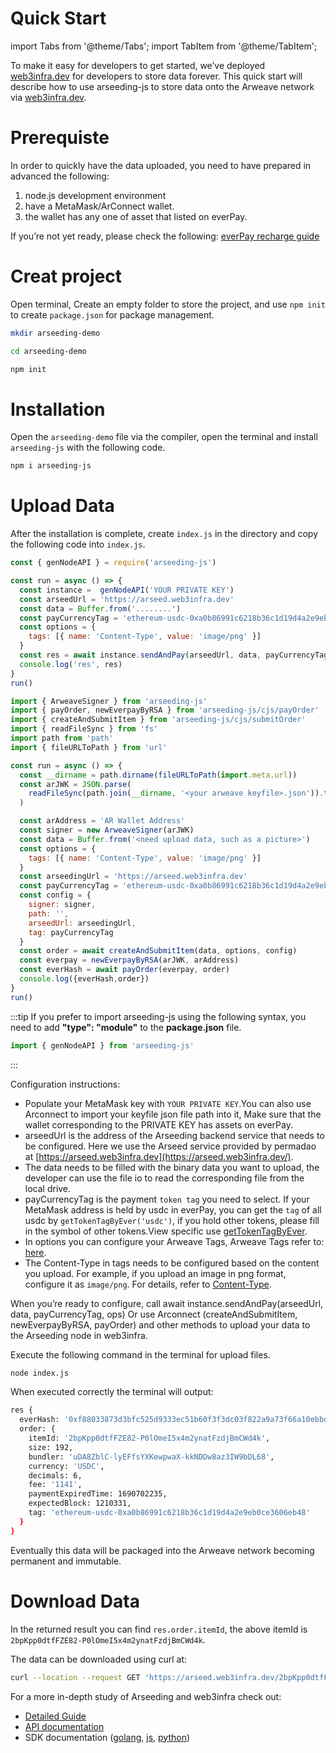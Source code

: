 # Quick Start

import Tabs from '@theme/Tabs';
import TabItem from '@theme/TabItem';

To make it easy for developers to get started, we’ve deployed [web3infra.dev](http://web3infra.dev/) for developers to store data forever. This quick start will describe how to use arseeding-js to store data onto the Arweave network via [web3infra.dev](http://web3infra.dev/).

# Prerequiste

In order to quickly have the data uploaded, you need to have prepared in advanced the following:

1. node.js development environment
2. have a MetaMask/ArConnect wallet.
3. the wallet has any one of asset that listed on everPay.

If you’re not yet ready, please check the following: [everPay recharge guide](../other/2.getAR.md#everpay)

# Creat project

Open terminal, Create an empty folder to store the project, and use `npm init` to create `package.json` for package management.

```bash
mkdir arseeding-demo

cd arseeding-demo

npm init
```

# Installation

Open the `arseeding-demo` file via the compiler, open the terminal and install `arseeding-js` with the following code.

```bash
npm i arseeding-js
```

# Upload Data

After the installation is complete, create `index.js` in the directory and copy the following code into `index.js`.

<Tabs>
<TabItem value="MetaMask" label="MetaMask" default>

```jsx
const { genNodeAPI } = require('arseeding-js')

const run = async () => {
  const instance =  genNodeAPI('YOUR PRIVATE KEY')
  const arseedUrl = 'https://arseed.web3infra.dev'
  const data = Buffer.from('........')
  const payCurrencyTag = 'ethereum-usdc-0xa0b86991c6218b36c1d19d4a2e9eb0ce3606eb48' // everpay supported all token tag (chainType-symbol-id)
  const options = {
    tags: [{ name: 'Content-Type', value: 'image/png' }]
  }
  const res = await instance.sendAndPay(arseedUrl, data, payCurrencyTag, options)
  console.log('res', res)
}
run()
```

</TabItem>
<TabItem value="ArConnect" label="ArConnect">

```jsx
import { ArweaveSigner } from 'arseeding-js'
import { payOrder, newEverpayByRSA } from 'arseeding-js/cjs/payOrder'
import { createAndSubmitItem } from 'arseeding-js/cjs/submitOrder'
import { readFileSync } from 'fs'
import path from 'path'
import { fileURLToPath } from 'url'

const run = async () => {
  const __dirname = path.dirname(fileURLToPath(import.meta.url))
  const arJWK = JSON.parse(
    readFileSync(path.join(__dirname, '<your arweave keyfile>.json')).toString()
  )

  const arAddress = 'AR Wallet Address'
  const signer = new ArweaveSigner(arJWK)
  const data = Buffer.from('<need upload data, such as a picture>')
  const options = {
    tags: [{ name: 'Content-Type', value: 'image/png' }]
  }
  const arseedingUrl = 'https://arseed.web3infra.dev'
  const payCurrencyTag = 'ethereum-usdc-0xa0b86991c6218b36c1d19d4a2e9eb0ce3606eb48' // everpay supported all token tag (chainType-symbol-id)
  const config = {
    signer: signer,
    path: '',
    arseedUrl: arseedingUrl,
    tag: payCurrencyTag
  }
  const order = await createAndSubmitItem(data, options, config)
  const everpay = newEverpayByRSA(arJWK, arAddress)
  const everHash = await payOrder(everpay, order)
  console.log({everHash,order})
}
run()
```

</TabItem>
</Tabs>

:::tip
If you prefer to import arseeding-js using the following syntax, you need to add **"type": "module"** to the **package.json** file.

```js
import { genNodeAPI } from 'arseeding-js'
```

:::

Configuration instructions:

- Populate your MetaMask key with `YOUR PRIVATE KEY`.You can also use Arconnect to import your keyfile json file path into it, Make sure that the wallet corresponding to the PRIVATE KEY has assets on everPay.
- arseedUrl is the address of the Arseeding backend service that needs to be configured. Here we use the Arseed service provided by permadao at [https://arseed.web3infra.dev](https://arseed.web3infra.dev/).
- The data needs to be filled with the binary data you want to upload, the developer can use the file io to read the corresponding file from the local drive.
- payCurrencyTag is the payment `token tag` you need to select. If your MetaMask address is held by usdc in everPay, you can get the `tag` of all usdc by `getTokenTagByEver('usdc')`, if you hold other tokens, please fill in the symbol of other tokens.View specific use [getTokenTagByEver](../sdk/arseeding-js/9.getTokenTag.md).
- In options you can configure your Arweave Tags, Arweave Tags refer to: [here](../other/tags.md).
- The Content-Type in tags needs to be configured based on the content you upload. For example, if you upload an image in png format, configure it as `image/png`. For details, refer to [Content-Type](../other/tags.md#content-type).

When you’re ready to configure, call await instance.sendAndPay(arseedUrl, data, payCurrencyTag, ops) Or use Arconnect (createAndSubmitItem, newEverpayByRSA, payOrder) and other methods to upload your data to the Arseeding node in web3infra.

Execute the following command in the terminal for upload files.

```bash
node index.js
```

When executed correctly the terminal will output:

```bash
res {
  everHash: '0xf88033873d3bfc525d9333ec51b60f3f3dc03f822a9a73f66a10ebbd944b29c6',
  order: {
    itemId: '2bpKpp0dtfFZE82-P0lOmeI5x4m2ynatFzdjBmCWd4k',
    size: 192,
    bundler: 'uDA8ZblC-lyEFfsYXKewpwaX-kkNDDw8az3IW9bDL68',
    currency: 'USDC',
    decimals: 6,
    fee: '1141',
    paymentExpiredTime: 1690702235,
    expectedBlock: 1210331,
    tag: 'ethereum-usdc-0xa0b86991c6218b36c1d19d4a2e9eb0ce3606eb48'
  }
}
```

Eventually this data will be packaged into the Arweave network becoming permanent and immutable.

# Download Data

In the returned result you can find `res.order.itemId`, the above itemId is `2bpKpp0dtfFZE82-P0lOmeI5x4m2ynatFzdjBmCWd4k`.

The data can be downloaded using curl at:

```bash
curl --location --request GET 'https://arseed.web3infra.dev/2bpKpp0dtfFZE82-P0lOmeI5x4m2ynatFzdjBmCWd4k'
```

For a more in-depth study of Arseeding and web3infra check out:

- [Detailed Guide](1.detail.md)
- [API documentation](../api/0.intro.md)
- SDK documentation ([golang](../sdk/arseeding-go/1.intro.md), [js](../sdk/arseeding-js/1.intro.md), [python](../sdk/arseeding-py.md))
